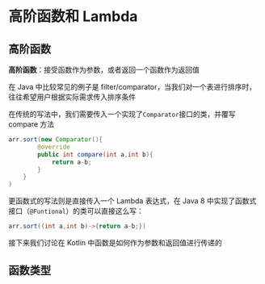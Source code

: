 # 高阶函数和 Lambda
## 高阶函数
**高阶函数**：接受函数作为参数，或者返回一个函数作为返回值

在 Java 中比较常见的例子是 filter/comparator，当我们对一个表进行排序时，往往希望用户根据实际需求传入排序条件

在传统的写法中，我们需要传入一个实现了`Comparator`接口的类，并覆写 compare 方法
```Java
arr.sort(new Comparator(){
        @override
        public int compare(int a,int b){
            return a-b;
        }
    }
)
```

更函数式的写法则是直接传入一个 Lambda 表达式，在 Java 8 中实现了函数式接口（`@Funtional`）的类可以直接这么写：
```Java
arr.sort((int a,int b)->{return a-b;})
```

接下来我们讨论在 Kotlin 中函数是如何作为参数和返回值进行传递的

## 函数类型

